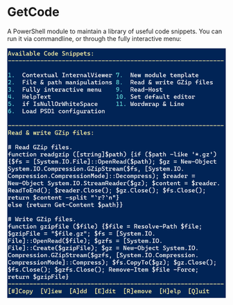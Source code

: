 # GetCode
A PowerShell module to maintain a library of useful code snippets.
You can run it via commandline, or through the fully interactive menu:

![image](https://github.com/Schvenn/GetCode/blob/main/screenshots/Main%20Menu.png)
